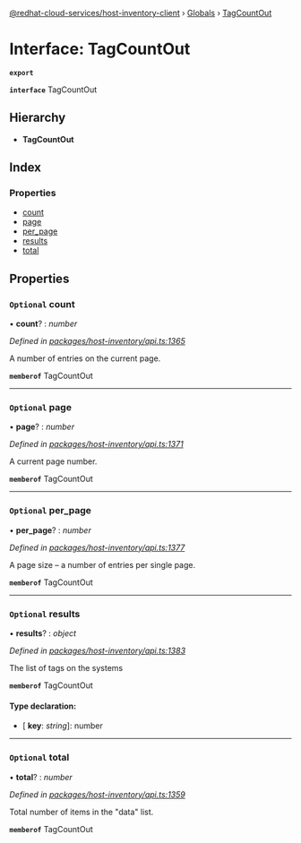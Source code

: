 [@redhat-cloud-services/host-inventory-client](../README.md) › [Globals](../globals.md) › [TagCountOut](tagcountout.md)

# Interface: TagCountOut

**`export`** 

**`interface`** TagCountOut

## Hierarchy

* **TagCountOut**

## Index

### Properties

* [count](tagcountout.md#optional-count)
* [page](tagcountout.md#optional-page)
* [per_page](tagcountout.md#optional-per_page)
* [results](tagcountout.md#optional-results)
* [total](tagcountout.md#optional-total)

## Properties

### `Optional` count

• **count**? : *number*

*Defined in [packages/host-inventory/api.ts:1365](https://github.com/RedHatInsights/javascript-clients/blob/master/packages/host-inventory/api.ts#L1365)*

A number of entries on the current page.

**`memberof`** TagCountOut

___

### `Optional` page

• **page**? : *number*

*Defined in [packages/host-inventory/api.ts:1371](https://github.com/RedHatInsights/javascript-clients/blob/master/packages/host-inventory/api.ts#L1371)*

A current page number.

**`memberof`** TagCountOut

___

### `Optional` per_page

• **per_page**? : *number*

*Defined in [packages/host-inventory/api.ts:1377](https://github.com/RedHatInsights/javascript-clients/blob/master/packages/host-inventory/api.ts#L1377)*

A page size – a number of entries per single page.

**`memberof`** TagCountOut

___

### `Optional` results

• **results**? : *object*

*Defined in [packages/host-inventory/api.ts:1383](https://github.com/RedHatInsights/javascript-clients/blob/master/packages/host-inventory/api.ts#L1383)*

The list of tags on the systems

**`memberof`** TagCountOut

#### Type declaration:

* \[ **key**: *string*\]: number

___

### `Optional` total

• **total**? : *number*

*Defined in [packages/host-inventory/api.ts:1359](https://github.com/RedHatInsights/javascript-clients/blob/master/packages/host-inventory/api.ts#L1359)*

Total number of items in the \"data\" list.

**`memberof`** TagCountOut
